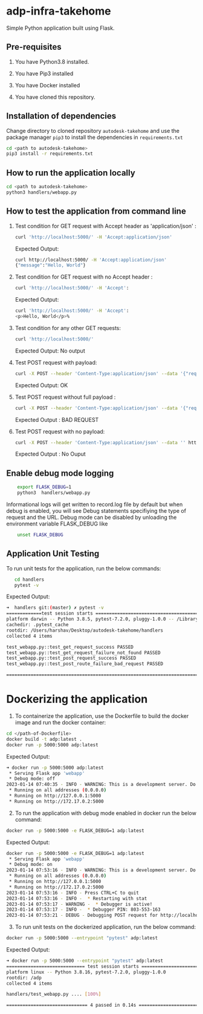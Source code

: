 # adp-infra-takehome

Simple Python application built using Flask.

## Pre-requisites

1. You have Python3.8 installed.

2. You have Pip3 installed

3. You have Docker installed

4. You have cloned this repository.

## Installation of dependencies

Change directory to cloned repository `autodesk-takehome` and use the package manager `pip3` to install the dependencies in `requirements.txt`

```bash
cd <path to autodesk-takehome>
pip3 install -r requirements.txt
```

## How to run the application locally

```bash
cd <path to autodesk-takehome>
python3 handlers/webapp.py
```

## How to test the application from command line

1. Test condition for GET request with Accept header as 'application/json' :

   ```bash
   curl 'http://localhost:5000/' -H 'Accept:application/json'
   ```

   Expected Output:

   ```bash
   curl http://localhost:5000/ -H 'Accept:application/json'
   {"message":"Hello, World"}
   ```

2. Test condition for GET request with no Accept header :

   ```bash
   curl 'http://localhost:5000/' -H 'Accept':
   ```

   Expected Output:

   ```bash
   curl 'http://localhost:5000/' -H 'Accept':
   <p>Hello, World</p>%
   ```

3. Test condition for any other GET requests:

   ```bash
   curl 'http://localhost:5000/'
   ```

   Expected Output: No output

4. Test POST request with payload:

   ```bash
   curl -X POST --header 'Content-Type:application/json' --data '{"request_id":"123","payload":{"this":"that"}}' http://localhost:5000/
   ```

   Expected Output: OK

5. Test POST request without full payload :

   ```bash
   curl -X POST --header 'Content-Type:application/json' --data '{"request_id":"123"}' http://localhost:5000/
   ```

   Expected Output : BAD REQUEST

6. Test POST request with no payload:

   ```bash
   curl -X POST --header 'Content-Type:application/json' --data '' http://localhost:5000/
   ```

   Expected Output : No Ouput

## Enable debug mode logging

```bash
    export FLASK_DEBUG=1
    python3  handlers/webapp.py
```

Informational logs will get written to record.log file by default but when debug is enabled, you will see Debug statements specifiying the type of request and the URL. Debug mode can be disabled by unloading the environment variable FLASK_DEBUG like

```bash
    unset FLASK_DEBUG
```

## Application Unit Testing

To run unit tests for the application, run the below commands:

```bash
   cd handlers
   pytest -v
```

Expected Output:

```bash
➜  handlers git:(master) ✗ pytest -v
=============test session starts =============================================================
platform darwin -- Python 3.8.5, pytest-7.2.0, pluggy-1.0.0 -- /Library/Frameworks/Python.framework/Versions/3.8/bin/python3.8
cachedir: .pytest_cache
rootdir: /Users/harshav/Desktop/autodesk-takehome/handlers
collected 4 items

test_webapp.py::test_get_request_success PASSED                                                                                                                                                      [ 25%]
test_webapp.py::test_get_request_failure_not_found PASSED                                                                                                                                            [ 50%]
test_webapp.py::test_post_request_success PASSED                                                                                                                                                     [ 75%]
test_webapp.py::test_post_route_failure_bad_request PASSED                                                                                                                                           [100%]

============================================================================================ 4 passed in 0.12s =============================================================================================

```

# Dockerizing the application

1. To containerize the application, use the Dockerfile to build the docker image and run the docker container:

```bash
cd </path-of-Dockerfile>
docker build -t adp:latest .
docker run -p 5000:5000 adp:latest
```

Expected Output:

```bash
➜ docker run -p 5000:5000 adp:latest
 * Serving Flask app 'webapp'
 * Debug mode: off
2023-01-14 07:40:35 - INFO - WARNING: This is a development server. Do not use it in a production deployment. Use a production WSGI server instead.
 * Running on all addresses (0.0.0.0)
 * Running on http://127.0.0.1:5000
 * Running on http://172.17.0.2:5000
```

2. To run the application with debug mode enabled in docker run the below command:

```bash
docker run -p 5000:5000 -e FLASK_DEBUG=1 adp:latest
```

Expected Output:

```bash
docker run -p 5000:5000 -e FLASK_DEBUG=1 adp:latest
 * Serving Flask app 'webapp'
 * Debug mode: on
2023-01-14 07:53:16 - INFO - WARNING: This is a development server. Do not use it in a production deployment. Use a production WSGI server instead.
 * Running on all addresses (0.0.0.0)
 * Running on http://127.0.0.1:5000
 * Running on http://172.17.0.2:5000
2023-01-14 07:53:16 - INFO - Press CTRL+C to quit
2023-01-14 07:53:16 - INFO -  * Restarting with stat
2023-01-14 07:53:17 - WARNING -  * Debugger is active!
2023-01-14 07:53:17 - INFO -  * Debugger PIN: 803-553-163
2023-01-14 07:53:21 - DEBUG - Debugging POST request for http://localhost:5000/
```

3. To run unit tests on the dockerized application, run the below command:

```bash
docker run -p 5000:5000 --entrypoint "pytest" adp:latest
```

Expected Output:

```bash
➜ docker run -p 5000:5000 --entrypoint "pytest" adp:latest
============================= test session starts ==============================
platform linux -- Python 3.8.16, pytest-7.2.0, pluggy-1.0.0
rootdir: /adp
collected 4 items

handlers/test_webapp.py .... [100%]

============================== 4 passed in 0.14s ===============================
```
